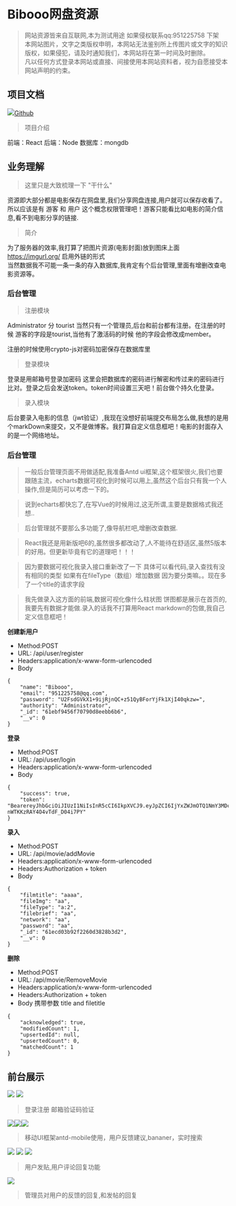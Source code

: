 # Bibooo网盘资源

> 网站资源皆来自互联网,本为测试用途 如果侵权联系qq:951225758 下架<br/>
> 本网站图片，文字之类版权申明，本网站无法鉴别所上传图片或文字的知识版权，如果侵犯，请及时通知我们，本网站将在第一时间及时删除。<br/>
> 凡以任何方式登录本网站或直接、间接使用本网站资料者，视为自愿接受本网站声明的约束。

## 项目文档
 <a href="https://github.com/alin25730"><img src="https://github.githubassets.com/images/icons/emoji/memo.png" class="emoji" >Github</a> 

> 项目介绍<br/>

前端：React   后端：Node  数据库：mongdb 

## 业务理解

> 这里只是大致梳理一下 "干什么" 

资源即大部分都是电影保存在网盘里,我们分享网盘连接,用户就可以保存收看了。 所以应该是有 游客 和 用户 这个概念权限管理吧！游客只能看比如电影的简介信息,看不到电影分享的链接.

> 简介

为了服务器的效率,我打算了把图片资源(电影封面)放到图床上面 https://imgurl.org/ 启用外链的形式<br/>
当然数据我不可能一条一条的存入数据库,我肯定有个后台管理,里面有增删改查电影资源等。

### 后台管理

> 注册模块

Administrator 分 tourist  当然只有一个管理员,后台和前台都有注册。在注册的时候 游客的字段是tourist,当他有了激活码的时候 他的字段会修改成member。


注册的时候使用crypto-js对密码加密保存在数据库里

> 登录模块

登录是用邮箱号登录加密码 这里会把数据库的密码进行解密和传过来的密码进行比对。登录之后会发送token。token时间设置三天吧！前台做个持久化登录。

> 录入模块

后台要录入电影的信息（jwt验证）,我现在没想好前端提交布局怎么做,我想的是用个markDown来提交，又不是做博客。我打算自定义信息框吧！电影的封面存入的是一个网络地址。

### 后台管理

> 一般后台管理页面不用做适配,我准备Antd ui框架,这个框架很火,我们也要跟随主流，echarts数据可视化到时候可以用上,虽然这个后台只有我一个人操作,但是简历可以考虑一下的。

> 说到echarts都快忘了,在写Vue的时候用过,这无所谓,主要是数据格式我还想..

> 后台管理就不要那么多功能了,像导航栏吧,增删改查数据.

> React我还是用新版吧6的,虽然很多都改动了,人不能待在舒适区,虽然5版本的好用。但更新毕竟有它的道理吧！！！

> 因为要数据可视化我录入接口重新改了一下 具体可以看代码,录入查找有没有相同的类型 如果有在fileType（数组）增加数据 因为要分类嘛。。现在多了一个title的请求字段

> 我先做录入这方面的前端,数据可视化像什么柱状图 饼图都是展示在首页的,我要先有数据才能做.录入的话我不打算用React markdown的包做,我自己定义信息框吧！

<b>创建新用户</b>
* Method:POST
* URL: /api/user/register
* Headers:application/x-www-form-urlencoded
* Body
```
{
	"name": "Bibooo",
	"email": "951225758@qq.com",
	"password": "U2FsdGVkX1+9ijRjnQC+z51QyBForYjFk1XjI40qkzw=",
	"authority": "Administrator",
	"_id": "61ebf9456f70790d8eebb6b6",
	"__v": 0
}
```
<b>登录</b>

* Method:POST
* URL: /api/user/login
* Headers:application/x-www-form-urlencoded
* Body
```
{
	"success": true,
	"token": "BearereyJhbGciOiJIUzI1NiIsInR5cCI6IkpXVCJ9.eyJpZCI6IjYxZWJmOTQ1NmY3MDc5MGQ4ZWViYjZiNiIsIm5hbWUiOiJCaWJvb28iLCJhdXRob3JpdHkiOiJBZG1pbmlzdHJhdG9yIiwiaWF0IjoxNjQyODU2OTM4LCJleHAiOjE2NDI4NjU4MjZ9.spW9xshqVbZ8IrhMEZ-nWTKKzRAY4O4vTdF_D04i7PY"
}
```

<b>录入</b>

* Method:POST
* URL: /api/movie/addMovie
* Headers:application/x-www-form-urlencoded
* Headers:Authorization + token
* Body
```
{
	"filmtitle": "aaaa",
	"fileImg": "aa",
	"fileType": "a:2",
	"filebrief": "aa",
	"network": "aa",
	"password": "aa",
	"_id": "61ecd03b92f2260d3828b3d2",
	"__v": 0
}
```

<b>删除</b>

* Method:POST
* URL: /api/movie/RemoveMovie
* Headers:application/x-www-form-urlencoded
* Headers:Authorization + token
* Body 携带参数 title and filetitle
```
{
	"acknowledged": true,
	"modifiedCount": 1,
	"upsertedId": null,
	"upsertedCount": 0,
	"matchedCount": 1
}
```


## 前台展示
<img src = 'https://s3.bmp.ovh/imgs/2022/02/38c863a46f645b65.png' />  <img src = 'https://s3.bmp.ovh/imgs/2022/02/d1482659a975cfe6.png' />

> 登录注册 邮箱验证码验证

<img src = 'https://s3.bmp.ovh/imgs/2022/02/88aa3d0d29bec33d.png' /><img src = 'https://s3.bmp.ovh/imgs/2022/02/9746797b4e8a584d.png' /><img src = 'https://s3.bmp.ovh/imgs/2022/02/9b29a8079181e36f.png' />

> 移动UI框架antd-mobile使用，用户反馈建议,bananer，实时搜索

<img src = 'https://s3.bmp.ovh/imgs/2022/02/8d95bf52518847ce.png' /> <img src = 'https://s3.bmp.ovh/imgs/2022/02/7808f0a68e9f2298.png' /> <img src = 'https://s3.bmp.ovh/imgs/2022/02/88d50d5fb8013d1f.png' />

> 用户发贴,用户评论回复功能

<img src = 'https://s3.bmp.ovh/imgs/2022/02/d3a075d84add4aa7.png' />

> 管理员对用户的反馈的回复,和发帖的回复
